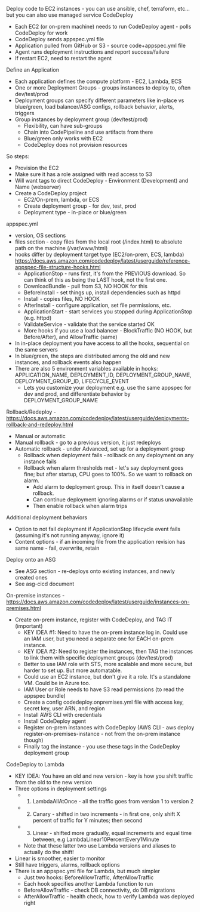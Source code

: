 Deploy code to EC2 instances - you can use ansible, chef, terraform, etc... but you can also use managed service CodeDeploy
- Each EC2 (or on-prem machine) needs to run CodeDeploy agent - polls CodeDeploy for work
- CodeDeploy sends appspec.yml file
- Application pulled from GitHub or S3 - source code+appspec.yml file 
- Agent runs deployment instructions and report success/failure
- If restart EC2, need to restart the agent

Define an Application
- Each application defines the compute platform - EC2, Lambda, ECS
- One or more Deployment Groups - groups instances to deploy to, often dev/test/prod
- Deployment groups can specify different parameters like in-place vs blue/green, load balancer/ASG configs, rollback behavior, alerts, triggers
- Group instances by deployment group (dev/test/prod)
  - Flexibility, can have sub-groups
  - Chain into CodePipeline and use artifacts from there
  - Blue/green only works with EC2
  - CodeDeploy does not provision resources

So steps:
- Provision the EC2
- Make sure it has a role assigned with read access to S3
- Will want tags to direct CodeDeploy - Environment (Development) and Name (webserver)
- Create a CodeDeploy project
  - EC2/On-prem, lambda, or ECS
  - Create deployment group - for dev, test, prod
  - Deployment type - in-place or blue/green

appspec.yml
- version, OS sections
- files section - copy files from the local root (/index.html) to absolute path on the machine (/var/www/html)
- hooks differ by deployment target type (EC2/on-prem, ECS, lambda) https://docs.aws.amazon.com/codedeploy/latest/userguide/reference-appspec-file-structure-hooks.html
  - ApplicationStop - runs first, it's from the PREVIOUS download. So can think of this as being the LAST hook, not the first one.
  - DownloadBundle - pull from S3, NO HOOK for this
  - BeforeInstall - set things up, install dependencies such as httpd
  - Install - copies files, NO HOOK
  - AfterInstall - configure application, set file permissions, etc.
  - ApplicationStart - start services you stopped during ApplicationStop (e.g. httpd)
  - ValidateService - validate that the service started OK
  - More hooks if you use a load balancer - BlockTraffic (NO HOOK, but Before/After), and AllowTraffic (same)
- In in-place deployment you have access to all the hooks, sequential on the same servers
- In blue/green, the steps are distributed among the old and new instances, and rollback events also happen
- There are also 5 environment variables available in hooks: APPLICATION_NAME, DEPLOYMENT_ID, DEPLOYMENT_GROUP_NAME, DEPLOYMENT_GROUP_ID, LIFECYCLE_EVENT
  - Lets you customize your deployment e.g. use the same appspec for dev and prod, and differentiate behavior by DEPLOYMENT_GROUP_NAME

Rollback/Redeploy - https://docs.aws.amazon.com/codedeploy/latest/userguide/deployments-rollback-and-redeploy.html
- Manual or automatic
- Manual rollback - go to a previous version, it just redeploys
- Automatic rollback - under Advanced, set up for a deployment group
  - Rollback when deployment fails - rollback on any deployment on any instance fails
  - Rollback when alarm thresholds met - let's say deployment goes fine; but after startup, CPU goes to 100%. So we want to rollback on alarm. 
    - Add alarm to deployment group. This in itself doesn't cause a rollback.
    - Can continue deployment ignoring alarms or if status unavailable
    - Then enable rollback when alarm trips

Additional deployment behaviors
- Option to not fail deployment if ApplicationStop lifecycle event fails (assuming it's not running anyway, ignore it)
- Content options - if an incoming file from the application revision has same name - fail, overwrite, retain

Deploy onto an ASG
- See ASG section - re-deploys onto existing instances, and newly created ones
- See asg-cicd document

On-premise instances - https://docs.aws.amazon.com/codedeploy/latest/userguide/instances-on-premises.html
- Create on-prem instance, register with CodeDeploy, and TAG IT (important)
  - KEY IDEA #1: Need to have the on-prem instance log in. Could use an IAM user, but you need a separate one for EACH on-prem instance.
  - KEY IDEA #2: Need to register the instances, then TAG the instances to link them with specific deployment groups (dev/test/prod)
  - Better to use IAM role with STS, more scalable and more secure, but harder to set up. But more automatable.
  - Could use an EC2 instance, but don't give it a role. It's a standalone VM. Could be in Azure too.
  - IAM User or Role needs to have S3 read permissions (to read the appspec bundle)
  - Create a config codedeploy.onpremises.yml file with access key, secret key, user ARN, and region
  - Install AWS CLI with credentials
  - Install CodeDeploy agent
  - Register on-prem instances with CodeDeploy (AWS CLI - aws deploy register-on-premises-instance - not from the on-prem instance though)
  - Finally tag the instance - you use these tags in the CodeDeploy deployment group

CodeDeploy to Lambda
- KEY IDEA: You have an old and new version - key is how you shift traffic from the old to the new version
- Three options in deployment settings
  - 1. LambdaAllAtOnce - all the traffic goes from version 1 to version 2
  - 2. Canary - shifted in two increments - in first one, only shift X percent of traffic for Y minutes; then second
  - 3. Linear - shifted more gradually, equal increments and equal time between, e.g LambdaLinear10PercentEvery1Minute
  - Note that these latter two use Lambda versions and aliases to actually do the shift!
- Linear is smoother, easier to monitor
- Still have triggers, alarms, rollback options
- There is an appspec.yml file for Lambda, but much simpler
  - Just two hooks: BeforeAllowTraffic, AfterAllowTraffic
  - Each hook specifies another Lambda function to run
  - BeforeAllowTraffic - check DB connectivity, do DB migrations
  - AfterAllowTraffic - health check, how to verify Lambda was deployed right
